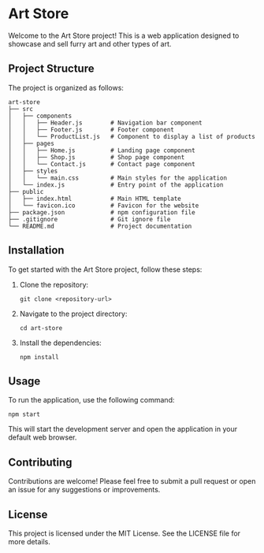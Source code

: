 # Art Store

Welcome to the Art Store project! This is a web application designed to showcase and sell furry art and other types of art.

## Project Structure

The project is organized as follows:

```
art-store
├── src
│   ├── components
│   │   ├── Header.js        # Navigation bar component
│   │   ├── Footer.js        # Footer component
│   │   └── ProductList.js   # Component to display a list of products
│   ├── pages
│   │   ├── Home.js          # Landing page component
│   │   ├── Shop.js          # Shop page component
│   │   └── Contact.js       # Contact page component
│   ├── styles
│   │   └── main.css         # Main styles for the application
│   └── index.js             # Entry point of the application
├── public
│   ├── index.html           # Main HTML template
│   └── favicon.ico          # Favicon for the website
├── package.json             # npm configuration file
├── .gitignore               # Git ignore file
└── README.md                # Project documentation
```

## Installation

To get started with the Art Store project, follow these steps:

1. Clone the repository:
   ```
   git clone <repository-url>
   ```

2. Navigate to the project directory:
   ```
   cd art-store
   ```

3. Install the dependencies:
   ```
   npm install
   ```

## Usage

To run the application, use the following command:
```
npm start
```
This will start the development server and open the application in your default web browser.

## Contributing

Contributions are welcome! Please feel free to submit a pull request or open an issue for any suggestions or improvements.

## License

This project is licensed under the MIT License. See the LICENSE file for more details.